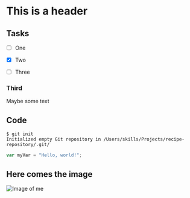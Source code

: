 # This is a header
## Tasks
- [ ] One
- [x] Two
- [ ] Three


### Third
Maybe some text
## Code

```
$ git init
Initialized empty Git repository in /Users/skills/Projects/recipe-repository/.git/
```

``` javascript
var myVar = "Hello, world!";
```
## Here comes the image
![Image of me](https://avatars.githubusercontent.com/u/157707975?v=4)
